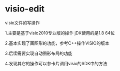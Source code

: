 # visio-edit
visio文件的写操作

1.主要是基于visio2010专业版的操作  jDK使用的是1.8 64位<p/>
2.基本实现了画图形的功能，参考C++操作VISIO的版本<p/>
3.后续需要实现自动图形布局的功能<p/>
4.发现其它的操作可以参卡片调用visio的SDK中的方法
